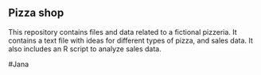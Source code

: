 ## Pizza shop

This repository contains files and data related to a fictional pizzeria. It contains a text file with ideas for different types of pizza, and sales data. It also includes an R script to analyze sales data. 

#Jana